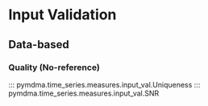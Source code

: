 # Input Validation

## Data-based
### Quality (No-reference)
::: pymdma.time_series.measures.input_val.Uniqueness
::: pymdma.time_series.measures.input_val.SNR

